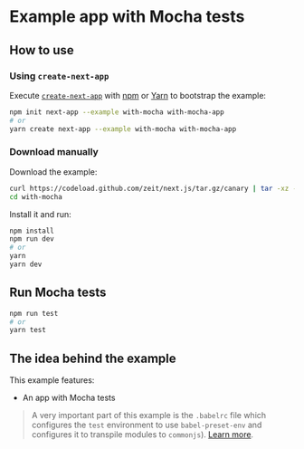 # Example app with Mocha tests

## How to use

### Using `create-next-app`

Execute [`create-next-app`](https://github.com/zeit/next.js/tree/canary/packages/create-next-app) with [npm](https://docs.npmjs.com/cli/init) or [Yarn](https://yarnpkg.com/lang/en/docs/cli/create/) to bootstrap the example:

```bash
npm init next-app --example with-mocha with-mocha-app
# or
yarn create next-app --example with-mocha with-mocha-app
```

### Download manually

Download the example:

```bash
curl https://codeload.github.com/zeit/next.js/tar.gz/canary | tar -xz --strip=2 next.js-canary/examples/with-mocha
cd with-mocha
```

Install it and run:

```bash
npm install
npm run dev
# or
yarn
yarn dev
```

## Run Mocha tests

```bash
npm run test
# or
yarn test
```

## The idea behind the example

This example features:

- An app with Mocha tests

> A very important part of this example is the `.babelrc` file which configures the `test` environment to use `babel-preset-env` and configures it to transpile modules to `commonjs`). [Learn more](https://github.com/zeit/next.js/issues/2895).
